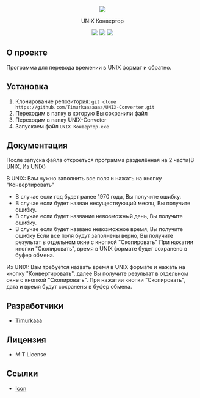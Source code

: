 <p align="center">
      <img src="https://img.icons8.com/?size=100&id=122652&format=png&color=000000">
</p>

<p align="center">
      UNIX Конвертор
</p>

<p align="center">
   <img src="https://img.shields.io/badge/Language-Python-yellow">
   <img src="https://img.shields.io/badge/Version-v1.0-blue">
   <img src="https://img.shields.io/badge/License-MIT-red">
</p>

## О проекте

Программа для перевода времении в UNIX формат и обратно.

## Установка
1. Клонирование репозитория:
   ```git clone https://github.com/Timurkaaaaaaa/UNIX-Converter.git```
2. Переходим в папку в которую Вы сохранили файл
3. Переходим в папку UNIX-Conveter
4. Запускаем файл ```UNIX Конвертор.exe```

## Документация
После запуска файла откроеться программа разделённая на 2 части(В UNIX, Из UNIX)

В UNIX:
Вам нужно заполнить все поля и нажать на кнопку "Конвертировать"
- В случае если год будет ранее 1970 года, Вы получите ошибку. 
- В случае если будет назван несуществующий месяц, Вы получите ошибку.
- В случае если будет название невозможный день, Вы получите ошибку.
- В случае если будет названо невозможное время, Вы получите ошибку
Если все поля будут заполнены верно, Вы получите результат в отдельном окне с кнопкой "Скопировать"
При нажатии кнопки "Скопировать", время в UNIX формате будет сохранено в буфер обмена.

Из UNIX:
Вам требуется назвать время в UNIX формате и нажать на кнопку "Конвертировать", далее Вы получите результат в отдельном окне с кнопкой "Скопировать".
При нажатии кнопки "Скопировать", дата и время будут сохранены в буфер обмена.

## Разработчики

- [Timurkaaa](https://github.com/Timurkaaaaaaa)

## Лицензия
- MIT License

## Ссылки

- [Icon](https://icons8.com/icon/122652/swing-time)
